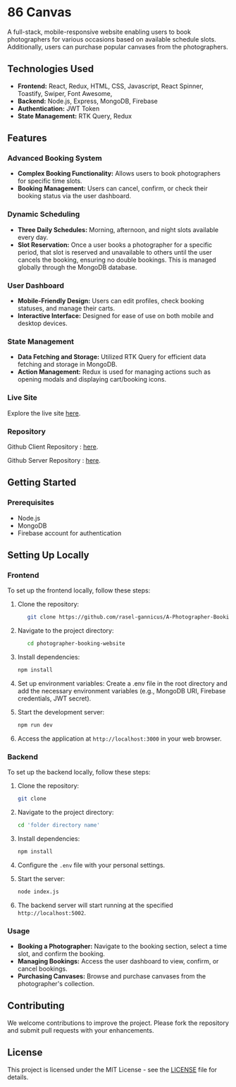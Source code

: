 # 86 Canvas

A full-stack, mobile-responsive website enabling users to book photographers for various occasions based on available schedule slots. Additionally, users can purchase popular canvases from the photographers.

## Technologies Used

- **Frontend:** React, Redux, HTML, CSS, Javascript, React Spinner, Toastify, Swiper, Font Awesome, 
- **Backend:** Node.js, Express, MongoDB, Firebase
- **Authentication:** JWT Token
- **State Management:** RTK Query, Redux

## Features

### Advanced Booking System

- **Complex Booking Functionality:** Allows users to book photographers for specific time slots.
- **Booking Management:** Users can cancel, confirm, or check their booking status via the user dashboard.

### Dynamic Scheduling

- **Three Daily Schedules:** Morning, afternoon, and night slots available every day.
- **Slot Reservation:** Once a user books a photographer for a specific period, that slot is reserved and unavailable to others until the user cancels the booking, ensuring no double bookings. This is managed globally through the MongoDB database.

### User Dashboard

- **Mobile-Friendly Design:** Users can edit profiles, check booking statuses, and manage their carts.
- **Interactive Interface:** Designed for ease of use on both mobile and desktop devices.

### State Management

- **Data Fetching and Storage:** Utilized RTK Query for efficient data fetching and storage in MongoDB.
- **Action Management:** Redux is used for managing actions such as opening modals and displaying cart/booking icons.

### Live Site

Explore the live site [here](https://photographer-portfolio-website-advance.vercel.app/).

### Repository

Github Client Repository : [here](https://github.com/rasel-gannicus/A-Photographer-s-Website-with-E-commerce-and-Portfolio).

Github Server Repository : [here](https://github.com/rasel-gannicus/server-for-Photographer-portfolio-website).

## Getting Started

### Prerequisites

- Node.js
- MongoDB
- Firebase account for authentication

## Setting Up Locally

### Frontend

To set up the frontend locally, follow these steps:

1. Clone the repository:

   ```bash
      git clone https://github.com/rasel-gannicus/A-Photographer-Booking-Website-.git

   ```

2. Navigate to the project directory:

   ```bash
      cd photographer-booking-website
   ```

3. Install dependencies:

   ```bash
   npm install
   ```

4. Set up environment variables:
   Create a .env file in the root directory and add the necessary environment variables (e.g., MongoDB URI, Firebase credentials, JWT secret).

5. Start the development server:

   ```bash
   npm run dev
   ```

6. Access the application at `http://localhost:3000` in your web browser.

### Backend

To set up the backend locally, follow these steps:

1. Clone the repository:

   ```bash
   git clone
   ```

2. Navigate to the project directory:

   ```bash
   cd 'folder directory name'


   ```

3. Install dependencies:

   ```bash
   npm install
   ```

4. Configure the `.env` file with your personal settings.

5. Start the server:

   ```bash
   node index.js
   ```

6. The backend server will start running at the specified `http://localhost:5002`.

### Usage

- **Booking a Photographer:** Navigate to the booking section, select a time slot, and confirm the booking.
- **Managing Bookings:** Access the user dashboard to view, confirm, or cancel bookings.
- **Purchasing Canvases:** Browse and purchase canvases from the photographer's collection.

## Contributing

We welcome contributions to improve the project. Please fork the repository and submit pull requests with your enhancements.

## License

This project is licensed under the MIT License - see the [LICENSE](LICENSE) file for details.
